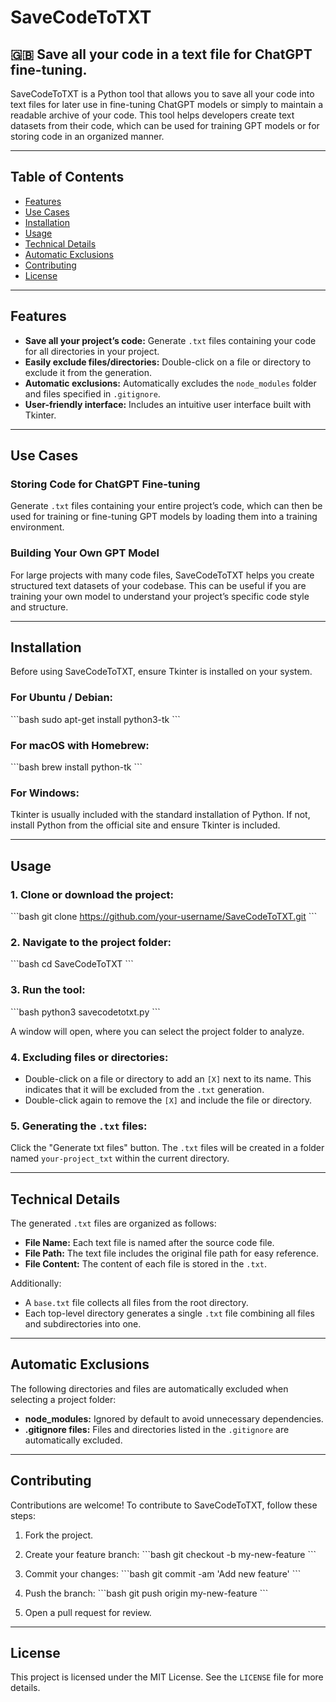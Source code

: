 # SaveCodeToTXT

## 🇬🇧 Save all your code in a text file for ChatGPT fine-tuning.

SaveCodeToTXT is a Python tool that allows you to save all your code into text files for later use in fine-tuning ChatGPT models or simply to maintain a readable archive of your code. This tool helps developers create text datasets from their code, which can be used for training GPT models or for storing code in an organized manner.

---

## Table of Contents
- [Features](#features)
- [Use Cases](#use-cases)
- [Installation](#installation)
- [Usage](#usage)
- [Technical Details](#technical-details)
- [Automatic Exclusions](#automatic-exclusions)
- [Contributing](#contributing)
- [License](#license)

---

## Features

- **Save all your project’s code:** Generate `.txt` files containing your code for all directories in your project.
- **Easily exclude files/directories:** Double-click on a file or directory to exclude it from the generation.
- **Automatic exclusions:** Automatically excludes the `node_modules` folder and files specified in `.gitignore`.
- **User-friendly interface:** Includes an intuitive user interface built with Tkinter.

---

## Use Cases

### Storing Code for ChatGPT Fine-tuning
Generate `.txt` files containing your entire project’s code, which can then be used for training or fine-tuning GPT models by loading them into a training environment.

### Building Your Own GPT Model
For large projects with many code files, SaveCodeToTXT helps you create structured text datasets of your codebase. This can be useful if you are training your own model to understand your project’s specific code style and structure.

---

## Installation

Before using SaveCodeToTXT, ensure Tkinter is installed on your system.

### For Ubuntu / Debian:
\`\`\`bash
sudo apt-get install python3-tk
\`\`\`

### For macOS with Homebrew:
\`\`\`bash
brew install python-tk
\`\`\`

### For Windows:
Tkinter is usually included with the standard installation of Python. If not, install Python from the official site and ensure Tkinter is included.

---

## Usage

### 1. Clone or download the project:
\`\`\`bash
git clone https://github.com/your-username/SaveCodeToTXT.git
\`\`\`

### 2. Navigate to the project folder:
\`\`\`bash
cd SaveCodeToTXT
\`\`\`

### 3. Run the tool:
\`\`\`bash
python3 savecodetotxt.py
\`\`\`

A window will open, where you can select the project folder to analyze.

### 4. Excluding files or directories:
- Double-click on a file or directory to add an `[X]` next to its name. This indicates that it will be excluded from the `.txt` generation.
- Double-click again to remove the `[X]` and include the file or directory.

### 5. Generating the `.txt` files:
Click the "Generate txt files" button. The `.txt` files will be created in a folder named `your-project_txt` within the current directory.

---

## Technical Details

The generated `.txt` files are organized as follows:
- **File Name:** Each text file is named after the source code file.
- **File Path:** The text file includes the original file path for easy reference.
- **File Content:** The content of each file is stored in the `.txt`.

Additionally:
- A `base.txt` file collects all files from the root directory.
- Each top-level directory generates a single `.txt` file combining all files and subdirectories into one.

---

## Automatic Exclusions

The following directories and files are automatically excluded when selecting a project folder:

- **node_modules:** Ignored by default to avoid unnecessary dependencies.
- **.gitignore files:** Files and directories listed in the `.gitignore` are automatically excluded.

---

## Contributing

Contributions are welcome! To contribute to SaveCodeToTXT, follow these steps:

1. Fork the project.
2. Create your feature branch:
\`\`\`bash
git checkout -b my-new-feature
\`\`\`

3. Commit your changes:
\`\`\`bash
git commit -am 'Add new feature'
\`\`\`

4. Push the branch:
\`\`\`bash
git push origin my-new-feature
\`\`\`

5. Open a pull request for review.

---

## License

This project is licensed under the MIT License. See the `LICENSE` file for more details.
